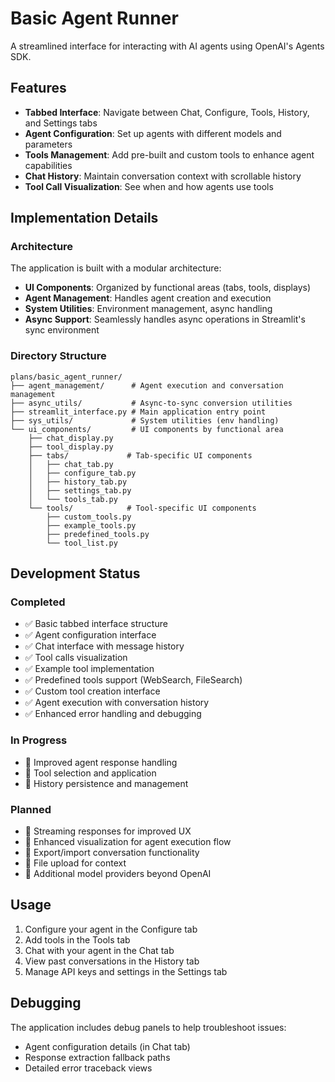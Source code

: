 # Basic Agent Runner

A streamlined interface for interacting with AI agents using OpenAI's Agents SDK.

## Features

- **Tabbed Interface**: Navigate between Chat, Configure, Tools, History, and Settings tabs
- **Agent Configuration**: Set up agents with different models and parameters
- **Tools Management**: Add pre-built and custom tools to enhance agent capabilities
- **Chat History**: Maintain conversation context with scrollable history
- **Tool Call Visualization**: See when and how agents use tools

## Implementation Details

### Architecture

The application is built with a modular architecture:

- **UI Components**: Organized by functional areas (tabs, tools, displays)
- **Agent Management**: Handles agent creation and execution
- **System Utilities**: Environment management, async handling
- **Async Support**: Seamlessly handles async operations in Streamlit's sync environment

### Directory Structure

```
plans/basic_agent_runner/
├── agent_management/      # Agent execution and conversation management
├── async_utils/           # Async-to-sync conversion utilities
├── streamlit_interface.py # Main application entry point
├── sys_utils/             # System utilities (env handling)
└── ui_components/         # UI components by functional area
    ├── chat_display.py
    ├── tool_display.py
    ├── tabs/             # Tab-specific UI components
    │   ├── chat_tab.py
    │   ├── configure_tab.py
    │   ├── history_tab.py
    │   ├── settings_tab.py
    │   └── tools_tab.py
    └── tools/            # Tool-specific UI components
        ├── custom_tools.py
        ├── example_tools.py
        ├── predefined_tools.py
        └── tool_list.py
```

## Development Status

### Completed

- ✅ Basic tabbed interface structure
- ✅ Agent configuration interface
- ✅ Chat interface with message history
- ✅ Tool calls visualization
- ✅ Example tool implementation
- ✅ Predefined tools support (WebSearch, FileSearch)
- ✅ Custom tool creation interface
- ✅ Agent execution with conversation history
- ✅ Enhanced error handling and debugging

### In Progress

- 🔄 Improved agent response handling
- 🔄 Tool selection and application
- 🔄 History persistence and management

### Planned

- 📝 Streaming responses for improved UX
- 📝 Enhanced visualization for agent execution flow
- 📝 Export/import conversation functionality
- 📝 File upload for context
- 📝 Additional model providers beyond OpenAI

## Usage

1. Configure your agent in the Configure tab
2. Add tools in the Tools tab
3. Chat with your agent in the Chat tab
4. View past conversations in the History tab
5. Manage API keys and settings in the Settings tab

## Debugging

The application includes debug panels to help troubleshoot issues:
- Agent configuration details (in Chat tab)
- Response extraction fallback paths
- Detailed error traceback views